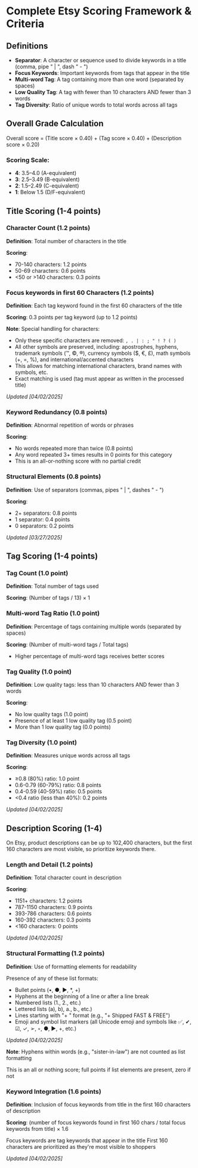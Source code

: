 # Complete Etsy Scoring Framework & Criteria

## Definitions
- **Separator**: A character or sequence used to divide keywords in a title (comma, pipe " | ", dash " - ")
- **Focus Keywords**: Important keywords from tags that appear in the title
- **Multi-word Tag**: A tag containing more than one word (separated by spaces)
- **Low Quality Tag**: A tag with fewer than 10 characters AND fewer than 3 words
- **Tag Diversity**: Ratio of unique words to total words across all tags

## Overall Grade Calculation
Overall score = (Title score × 0.40) + (Tag score × 0.40) + (Description score × 0.20)

### Scoring Scale:
- **4**: 3.5–4.0 (A-equivalent)
- **3**: 2.5–3.49 (B-equivalent)
- **2**: 1.5–2.49 (C-equivalent) 
- **1**: Below 1.5 (D/F-equivalent)

## Title Scoring (1-4 points)

### Character Count (1.2 points)
**Definition**: Total number of characters in the title

**Scoring**:
- 70-140 characters: 1.2 points
- 50-69 characters: 0.6 points
- <50 or >140 characters: 0.3 points

### Focus keywords in first 60 Characters (1.2 points)
**Definition**: Each tag keyword found in the first 60 characters of the title

**Scoring**: 0.3 points per tag keyword (up to 1.2 points)

**Note**: Special handling for characters:
- Only these specific characters are removed: `, . | : ; " ! ? ( )`
- All other symbols are preserved, including: apostrophes, hyphens, trademark symbols (™, ©, ®), 
  currency symbols ($, €, £), math symbols (+, =, %), and international/accented characters
- This allows for matching international characters, brand names with symbols, etc.
- Exact matching is used (tag must appear as written in the processed title)

*Updated [04/02/2025]*

### Keyword Redundancy (0.8 points)
**Definition**: Abnormal repetition of words or phrases

**Scoring**:
- No words repeated more than twice (0.8 points)
- Any word repeated 3+ times results in 0 points for this category
- This is an all-or-nothing score with no partial credit

### Structural Elements (0.8 points)
**Definition**: Use of separators (commas, pipes " | ", dashes " - ")

**Scoring**: 
- 2+ separators: 0.8 points
- 1 separator: 0.4 points
- 0 separators: 0.2 points

*Updated [03/27/2025]*

## Tag Scoring (1-4 points)

### Tag Count (1.0 point)
**Definition**: Total number of tags used

**Scoring**: (Number of tags / 13) × 1

### Multi-word Tag Ratio (1.0 point)
**Definition**: Percentage of tags containing multiple words (separated by spaces)

**Scoring**: (Number of multi-word tags / Total tags)
- Higher percentage of multi-word tags receives better scores

### Tag Quality (1.0 point)
**Definition**: Low quality tags: less than 10 characters AND fewer than 3 words

**Scoring**:
- No low quality tags (1.0 point)
- Presence of at least 1 low quality tag (0.5 point)
- More than 1 low quality tag (0.0 points)

### Tag Diversity (1.0 point)
**Definition**: Measures unique words across all tags

**Scoring**:
- ≥0.8 (80%) ratio: 1.0 point
- 0.6-0.79 (60-79%) ratio: 0.8 points
- 0.4-0.59 (40-59%) ratio: 0.5 points
- <0.4 ratio (less than 40%): 0.2 points

*Updated [04/02/2025]*

## Description Scoring (1-4)
On Etsy, product descriptions can be up to 102,400 characters, but the first 160 characters are most visible, so prioritize keywords there.

### Length and Detail (1.2 points)
**Definition**: Total character count in description

**Scoring**:
- 1151+ characters: 1.2 points
- 787-1150 characters: 0.9 points
- 393-786 characters: 0.6 points
- 160-392 characters: 0.3 points
- <160 characters: 0 points

*Updated [04/02/2025]*

### Structural Formatting (1.2 points)
**Definition**: Use of formatting elements for readability

Presence of any of these list formats:
- Bullet points (•, ●, ►, *, +)
- Hyphens at the beginning of a line or after a line break
- Numbered lists (1., 2., etc.)
- Lettered lists (a), b), a., b., etc.)
- Lines starting with "+ " format (e.g., "+ Shipped FAST & FREE")
- Emoji and symbol list markers (all Unicode emoji and symbols like ✅, ✔, ☑, ✓, ➢, ◦, ●, ►, +, etc.)

*Updated [04/02/2025]*

**Note**: Hyphens within words (e.g., "sister-in-law") are not counted as list formatting

This is an all or nothing score; full points if list elements are present, zero if not

### Keyword Integration (1.6 points)
**Definition**: Inclusion of focus keywords from title in the first 160 characters of description

**Scoring**: (number of focus keywords found in first 160 chars / total focus keywords from title) × 1.6

Focus keywords are tag keywords that appear in the title
First 160 characters are prioritized as they're most visible to shoppers

*Updated [04/02/2025]*